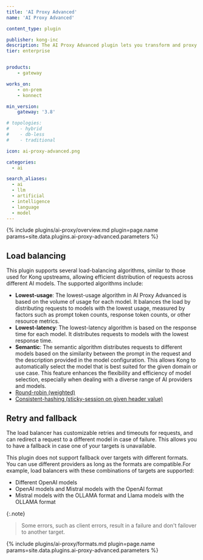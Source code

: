 ```yaml
---
title: 'AI Proxy Advanced'
name: 'AI Proxy Advanced'

content_type: plugin

publisher: kong-inc
description: The AI Proxy Advanced plugin lets you transform and proxy requests to multiple AI providers and models at the same time. This lets you set up load balancing between targets.
tier: enterprise


products:
    - gateway

works_on:
    - on-prem
    - konnect

min_version:
    gateway: '3.8'

# topologies:
#    - hybrid
#    - db-less
#    - traditional

icon: ai-proxy-advanced.png

categories:
  - ai

search_aliases:
  - ai
  - llm
  - artificial
  - intelligence
  - language
  - model
---
```


{% include plugins/ai-proxy/overview.md plugin=page.name params=site.data.plugins.ai-proxy-advanced.parameters %}

## Load balancing

This plugin supports several load-balancing algorithms, similar to those used for Kong upstreams, allowing efficient distribution of requests across different AI models. The supported algorithms include:
* **Lowest-usage**: The lowest-usage algorithm in AI Proxy Advanced is based on the volume of usage for each model. It balances the load by distributing requests to models with the lowest usage, measured by factors such as prompt token counts, response token counts, or other resource metrics.
* **Lowest-latency**: The lowest-latency algorithm is based on the response time for each model. It distributes requests to models with the lowest response time.
* **Semantic**: The semantic algorithm distributes requests to different models based on the similarity between the prompt in the request and the description provided in the model configuration. This allows Kong to automatically select the model that is best suited for the given domain or use case. This feature enhances the flexibility and efficiency of model selection, especially when dealing with a diverse range of AI providers and models.
* [Round-robin (weighted)](https://docs.konghq.com/gateway/latest/how-kong-works/load-balancing/#round-robin)
* [Consistent-hashing (sticky-session on given header value)](https://docs.konghq.com/gateway/latest/how-kong-works/load-balancing/#consistent-hashing)


## Retry and fallback

The load balancer has customizable retries and timeouts for requests, and can redirect a request to a different model in case of failure. This allows you to have a fallback in case one of your targets is unavailable.

This plugin does not support fallback over targets with different formats. You can use different providers as long as the formats are compatible.For example, load balancers with these combinations of targets are supported:
* Different OpenAI models
* OpenAI models and Mistral models with the OpenAI format
* Mistral models with the OLLAMA format and Llama models with the OLLAMA format

{:.note}
> Some errors, such as client errors, result in a failure and don't failover to another target.

{% include plugins/ai-proxy/formats.md plugin=page.name params=site.data.plugins.ai-proxy-advanced.parameters %}

